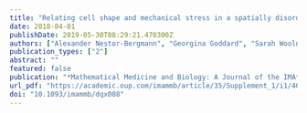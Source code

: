 ```yaml
---
title: "Relating cell shape and mechanical stress in a spatially disordered epithelium using a vertex-based model"
date: 2018-04-01
publishDate: 2019-05-30T08:29:21.470300Z
authors: ["Alexander Nestor-Bergmann", "Georgina Goddard", "Sarah Woolner", "Oliver E Jensen"]
publication_types: ["2"]
abstract: ""
featured: false
publication: "*Mathematical Medicine and Biology: A Journal of the IMA*"
url_pdf: "https://academic.oup.com/imammb/article/35/Supplement_1/i1/4079751"
doi: "10.1093/imammb/dqx008"
---
```


